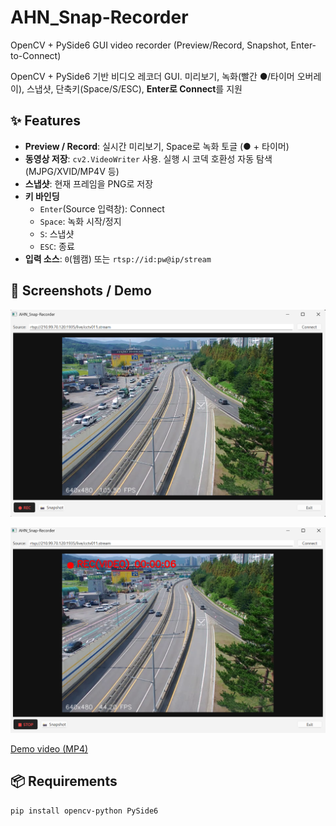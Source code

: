 # AHN_Snap-Recorder
OpenCV + PySide6 GUI video recorder (Preview/Record, Snapshot, Enter-to-Connect)

OpenCV + PySide6 기반 비디오 레코더 GUI. 미리보기, 녹화(빨간 ●/타이머 오버레이), 스냅샷, 단축키(Space/S/ESC), **Enter로 Connect**를 지원

## ✨ Features
- **Preview / Record**: 실시간 미리보기, Space로 녹화 토글 (● + 타이머)
- **동영상 저장**: `cv2.VideoWriter` 사용. 실행 시 코덱 호환성 자동 탐색(MJPG/XVID/MP4V 등)
- **스냅샷**: 현재 프레임을 PNG로 저장
- **키 바인딩**  
  - `Enter`(Source 입력창): Connect  
  - `Space`: 녹화 시작/정지  
  - `S`: 스냅샷  
  - `ESC`: 종료
- **입력 소스**: `0`(웹캠) 또는 `rtsp://id:pw@ip/stream`

## 🧪 Screenshots / Demo
![Main UI 1](assets/screenshot_main2.png)

![Main UI 2](assets/screenshot_main1.png)

[Demo video (MP4)](assets/rec_20250915_234256.mp4)

## 📦 Requirements
```bash
pip install opencv-python PySide6


